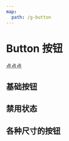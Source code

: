 ```yaml
---
map:
  path: /g-button
---
```


# Button 按钮

点点点

## 基础按钮

<demo src="./demo/demo-basic.vue"></demo>

## 禁用状态

<demo src="./demo/demo-disabled.vue"></demo>

## 各种尺寸的按钮

<demo src="./demo/demo-size.vue"></demo>
